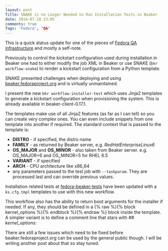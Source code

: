 ```yaml
---
layout: post
Title: SNAKE is no Longer Needed to Run Installation Tests in Beaker
date: 2014-07-18 23:05
comments: true
Tags: 'Fedora', 'QA'
---
```


This is a quick status update for one of the pieces of
[Fedora QA infrastructure](/blog/2013/11/19/open-source-quality-assurance-infrastructure-for-fedora-qa/)
and mostly a self-note.

Previously to control the kickstart configuration used during installation in Beaker one
had to either modify the job XML in Beaker or use SNAKE (`bkr workflow-snake`) to render
a kickstart configuration from a Python template.

SNAKE presented challenges when deploying and using
[beaker.fedoraproject.org](https://beaker.fedoraproject.org) and is
virtually unmaintained.

I present the new `bkr workflow-installer-test` which uses Jinja2 templates to
generate a kickstart configuration when provisioning the system. This is already
available in beaker-client-0.17.1.


The templates make use of all Jinja2 features (as far as I can tell) so you can create
very complex ones. You can even include snippets from one template into another if required.
The standard context that is passed to the template is:

* **DISTRO** - if specified, the distro name
* **FAMILY** - as returned by Beaker server, e.g. *RedHatEnterpriseLinux6*
* **OS_MAJOR** and **OS_MINOR** - also taken from Beaker server. e.g. OS_MAJOR=6 and OS_MINOR=5 for RHEL 6.5
* **VARIANT** - if specified
* **ARCH** - CPU architecture like x86_64
* any parameters passed to the test job with `--taskparam`. They are processed last and can override previous values.


Installation related tests at [fedora-beaker-tests](https://bitbucket.org/fedoraqa/fedora-beaker-tests)
have been updated with a `ks.cfg.tmpl` templates to use with this new workflow.

This workflow also has the ability to return boot arguments for the installer if needed. 
If any, they should be defined in a {% raw %}{% block kernel_options %}{% endblock %}{% endraw %}
block inside the template. A simpler variant is to define a comment line that stars with
*## kernel_options:*


There are still a few issues which need to be fixed before beaker.fedoraproject.org
can be used by the general public though. I will be writing another post about that
so stay tuned.
